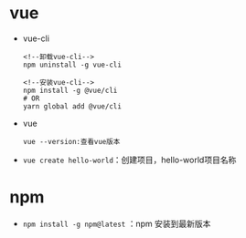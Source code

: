 # vue
- vue-cli

    ```
    <!--卸载vue-cli-->
    npm uninstall -g vue-cli

    <!--安装vue-cli-->
    npm install -g @vue/cli
    # OR
    yarn global add @vue/cli
    ```
- vue 
    ```
    vue --version:查看vue版本
    ```
-   `vue create hello-world`：创建项目，hello-world项目名称

# npm

- `npm install -g npm@latest` ：npm 安装到最新版本